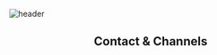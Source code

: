 ![header](https://capsule-render.vercel.app/api?type=waving&color=auto&height=250&section=header&text=Dongho%20Jang🌱&fontSize=75)

<h2 align="center">Contact & Channels</h2>
